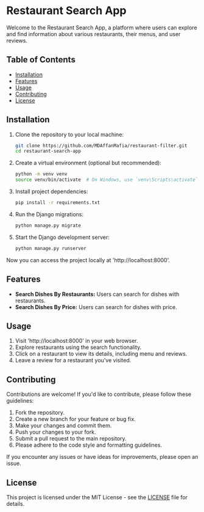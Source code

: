 # Restaurant Search App

Welcome to the Restaurant Search App, a platform where users can explore and find information about various restaurants, their menus, and user reviews.

## Table of Contents

- [Installation](#installation)
- [Features](#features)
- [Usage](#usage)
- [Contributing](#contributing)
- [License](#license)

## Installation


1. Clone the repository to your local machine:

   ```bash
   git clone https://github.com/MDAffanMafia/restaurant-filter.git
   cd restaurant-search-app
   ```

2. Create a virtual environment (optional but recommended):

   ```bash
   python -m venv venv
   source venv/bin/activate  # On Windows, use `venv\Scripts\activate`
   ```

3. Install project dependencies:

   ```bash
   pip install -r requirements.txt
   ```

4. Run the Django migrations:

   ```bash
   python manage.py migrate
   ```

5. Start the Django development server:

   ```bash
   python manage.py runserver
   ```

Now you can access the project locally at 'http://localhost:8000'.

## Features

- **Search Dishes By Restaurants:** Users can search for dishes with  restaurants.
- **Search Dishes By Price:** Users can search for dishes with  price.

## Usage

1. Visit 'http://localhost:8000' in your web browser.
2. Explore restaurants using the search functionality.
3. Click on a restaurant to view its details, including menu and reviews.
4. Leave a review for a restaurant you've visited.

## Contributing

Contributions are welcome! If you'd like to contribute, please follow these guidelines:

1. Fork the repository.
2. Create a new branch for your feature or bug fix.
3. Make your changes and commit them.
4. Push your changes to your fork.
5. Submit a pull request to the main repository.
6. Please adhere to the code style and formatting guidelines.

If you encounter any issues or have ideas for improvements, please open an issue.

## License

This project is licensed under the MIT License - see the [LICENSE](LICENSE) file for details.
```
